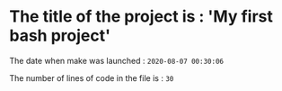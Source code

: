 # The title of the project is : **'My first bash project'**

The date when make was launched : `2020-08-07 00:30:06
`

The number of lines of code in the file is : `30
`
